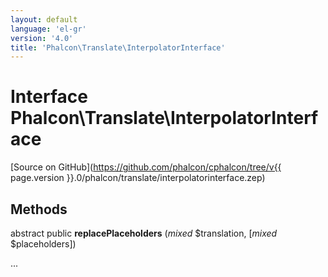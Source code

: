 ```yaml
---
layout: default
language: 'el-gr'
version: '4.0'
title: 'Phalcon\Translate\InterpolatorInterface'
---
```


# Interface **Phalcon\Translate\InterpolatorInterface**

[Source on GitHub](https://github.com/phalcon/cphalcon/tree/v{{ page.version }}.0/phalcon/translate/interpolatorinterface.zep)

## Methods

abstract public **replacePlaceholders** (*mixed* $translation, [*mixed* $placeholders])

...